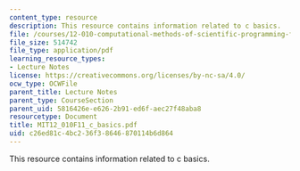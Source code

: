 ```yaml
---
content_type: resource
description: This resource contains information related to c basics.
file: /courses/12-010-computational-methods-of-scientific-programming-fall-2011/c26ed81c4bc236f38646870114b6d864_MIT12_010F11_c_basics.pdf
file_size: 514742
file_type: application/pdf
learning_resource_types:
- Lecture Notes
license: https://creativecommons.org/licenses/by-nc-sa/4.0/
ocw_type: OCWFile
parent_title: Lecture Notes
parent_type: CourseSection
parent_uid: 5816426e-e626-2b91-ed6f-aec27f48aba8
resourcetype: Document
title: MIT12_010F11_c_basics.pdf
uid: c26ed81c-4bc2-36f3-8646-870114b6d864
---
```

This resource contains information related to c basics.